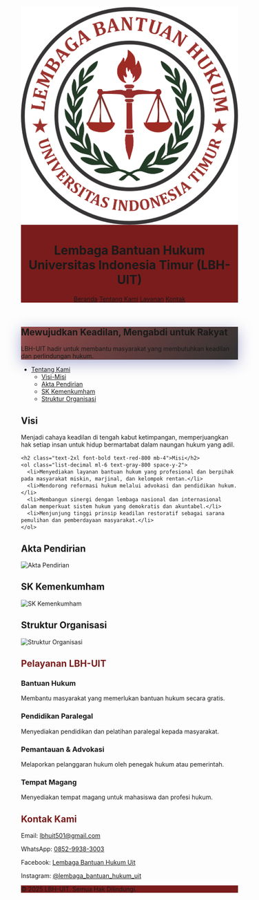 <html lang="id">
<head>
  <meta charset="UTF-8" />
  <meta name="viewport" content="width=device-width, initial-scale=1.0" />
  <title>LBH-UIT Makassar</title>
  <link href="https://cdn.jsdelivr.net/npm/tailwindcss@2.2.19/dist/tailwind.min.css" rel="stylesheet">
  <link href="https://fonts.googleapis.com/css2?family=Inter:wght@400;600;700&display=swap" rel="stylesheet">
  <style>
    body { font-family: 'Inter', sans-serif; }
    .primary-color { background-color: #7a1c1c; }
    .accent-color { color: #144d36; }
    .text-highlight { color: #7a1c1c; }
    .glass {
      background: rgba(255, 255, 255, 0.2);
      backdrop-filter: blur(10px);
      box-shadow: 0 8px 32px 0 rgba(31, 38, 135, 0.37);
    }
    .hero-gradient {
      background: linear-gradient(135deg, #7a1c1c 0%, #000000 100%);
    }
  </style>
</head>
<body class="bg-white text-gray-800">
  <!-- Header -->
  <header class="primary-color text-white py-6 shadow-lg sticky top-0 z-50">
    <div class="max-w-6xl mx-auto px-6 flex items-center justify-between">
      <div class="flex items-center space-x-4">
        <img src="LOGO_LBH-removebg-preview.png" alt="Logo LBH-UIT" class="h-14 w-14 object-contain rounded-full shadow-md">
        <div>
          <h1 class="text-2xl sm:text-3xl font-bold leading-tight tracking-wide">Lembaga Bantuan Hukum<br><span class="text-sm sm:text-base font-medium">Universitas Indonesia Timur (LBH-UIT)</span></h1>
        </div>
      </div>
      <nav class="hidden sm:flex space-x-6 text-lg font-medium">
        <a href="#beranda" class="hover:underline">Beranda</a>
        <a href="#tentang" class="hover:underline">Tentang Kami</a>
        <a href="#layanan" class="hover:underline">Layanan</a>
        <a href="#kontak" class="hover:underline">Kontak</a>
      </nav>
    </div>
  </header>

  <!-- Hero -->
  <section id="beranda" class="hero-gradient text-white py-32 px-6">
    <div class="glass p-10 rounded-xl max-w-3xl mx-auto text-center">
      <h2 class="text-5xl font-bold mb-4 leading-snug">Mewujudkan Keadilan, Mengabdi untuk Rakyat</h2>
      <p class="text-lg">LBH-UIT hadir untuk membantu masyarakat yang membutuhkan keadilan dan perlindungan hukum.</p>
    </div>
  </section>

  <html lang="id">
<head>
  <meta charset="UTF-8" />
  <meta name="viewport" content="width=device-width, initial-scale=1.0" />
  <title>LBH-UIT</title>
  <script src="https://cdn.tailwindcss.com"></script>
</head>
<body class="bg-white text-gray-800">

  <!-- Navbar -->
  <nav class="bg-red-800 px-6 py-4 text-white">
    <ul class="flex space-x-6">
      <li class="relative group">
        <a href="#" class="hover:text-yellow-300">Tentang Kami</a>
        <ul class="absolute hidden group-hover:block bg-white text-black shadow-md mt-2 rounded-lg py-2 w-52 z-50">
          <li><a href="#visi-misi" class="block px-4 py-2 hover:bg-gray-100">Visi-Misi</a></li>
          <li><a href="#akta-pendirian" class="block px-4 py-2 hover:bg-gray-100">Akta Pendirian</a></li>
          <li><a href="#sk-kemenkumham" class="block px-4 py-2 hover:bg-gray-100">SK Kemenkumham</a></li>
          <li><a href="#struktur-organisasi" class="block px-4 py-2 hover:bg-gray-100">Struktur Organisasi</a></li>
        </ul>
      </li>
    </ul>
  </nav>

  <!-- VISI-MISI -->
  <section id="visi-misi" class="py-12 bg-gray-50 px-6">
    <h2 class="text-2xl font-bold text-red-800 mb-4">Visi</h2>
    <p class="mb-6">Menjadi cahaya keadilan di tengah kabut ketimpangan, memperjuangkan hak setiap insan untuk hidup bermartabat dalam naungan hukum yang adil.</p>

    <h2 class="text-2xl font-bold text-red-800 mb-4">Misi</h2>
    <ol class="list-decimal ml-6 text-gray-800 space-y-2">
      <li>Menyediakan layanan bantuan hukum yang profesional dan berpihak pada masyarakat miskin, marjinal, dan kelompok rentan.</li>
      <li>Mendorong reformasi hukum melalui advokasi dan pendidikan hukum.</li>
      <li>Membangun sinergi dengan lembaga nasional dan internasional dalam memperkuat sistem hukum yang demokratis dan akuntabel.</li>
      <li>Menjunjung tinggi prinsip keadilan restoratif sebagai sarana pemulihan dan pemberdayaan masyarakat.</li>
    </ol>
  </section>

  <!-- AKTA PENDIRIAN -->
  <section id="akta-pendirian" class="py-12 bg-white px-6">
    <h2 class="text-2xl font-bold text-red-800 mb-4">Akta Pendirian</h2>
    <img src="assets/img/akta-pendirian.jpg" alt="Akta Pendirian" class="w-full rounded shadow">
  </section>

  <!-- SK KEMENKUMHAM -->
  <section id="sk-kemenkumham" class="py-12 bg-gray-50 px-6">
    <h2 class="text-2xl font-bold text-red-800 mb-4">SK Kemenkumham</h2>
    <img src="assets/img/sk-kemenkumham.jpg" alt="SK Kemenkumham" class="w-full rounded shadow">
  </section>

  <!-- STRUKTUR ORGANISASI -->
  <section id="struktur-organisasi" class="py-12 bg-white px-6">
    <h2 class="text-2xl font-bold text-red-800 mb-4">Struktur Organisasi</h2>
    <img src="assets/img/struktur-organisasi.jpg" alt="Struktur Organisasi" class="w-full rounded shadow">
  </section>

</body>
</html>

  <!-- Layanan -->
  <section id="layanan" class="py-20 bg-white px-6">
    <div class="max-w-5xl mx-auto text-center">
      <h2 class="text-3xl font-bold text-highlight mb-10">Pelayanan LBH-UIT</h2>
      <div class="grid sm:grid-cols-2 gap-8 text-left">
        <div class="bg-gray-50 p-6 rounded-2xl shadow hover:shadow-xl transition duration-300">
          <h3 class="text-xl font-semibold mb-2">Bantuan Hukum</h3>
          <p>Membantu masyarakat yang memerlukan bantuan hukum secara gratis.</p>
        </div>
        <div class="bg-gray-50 p-6 rounded-2xl shadow hover:shadow-xl transition duration-300">
          <h3 class="text-xl font-semibold mb-2">Pendidikan Paralegal</h3>
          <p>Menyediakan pendidikan dan pelatihan paralegal kepada masyarakat.</p>
        </div>
        <div class="bg-gray-50 p-6 rounded-2xl shadow hover:shadow-xl transition duration-300">
          <h3 class="text-xl font-semibold mb-2">Pemantauan & Advokasi</h3>
          <p>Melaporkan pelanggaran hukum oleh penegak hukum atau pemerintah.</p>
        </div>
        <div class="bg-gray-50 p-6 rounded-2xl shadow hover:shadow-xl transition duration-300">
          <h3 class="text-xl font-semibold mb-2">Tempat Magang</h3>
          <p>Menyediakan tempat magang untuk mahasiswa dan profesi hukum.</p>
        </div>
      </div>
    </div>
  </section>

  <!-- Kontak -->
  <section id="kontak" class="py-20 bg-gray-100 px-6">
    <div class="max-w-4xl mx-auto text-center">
      <h2 class="text-3xl font-bold text-highlight mb-6">Kontak Kami</h2>
      <p class="text-lg mb-2">Email: <a href="mailto:lbhuit501@gmail.com" class="text-blue-600 underline">lbhuit501@gmail.com</a></p>
      <p class="text-lg mb-2">WhatsApp: <a href="https://wa.me/6285299383003" class="text-green-600 underline">0852-9938-3003</a></p>
      <p class="text-lg mb-2">Facebook: <a href="https://www.facebook.com/LembagaBantuanHukumUit" class="text-blue-600 underline">Lembaga Bantuan Hukum Uit</a></p>
      <p class="text-lg">Instagram: <a href="https://www.instagram.com/lembaga_bantuan_hukum_uit" class="text-pink-600 underline">@lembaga_bantuan_hukum_uit</a></p>
    </div>
  </section>

  <!-- Footer -->
  <footer class="primary-color text-white text-center py-6 mt-12">
    <p class="text-sm">&copy; 2025 LBH-UIT. Semua Hak Dilindungi.</p>
  </footer>
</body>
</html>
